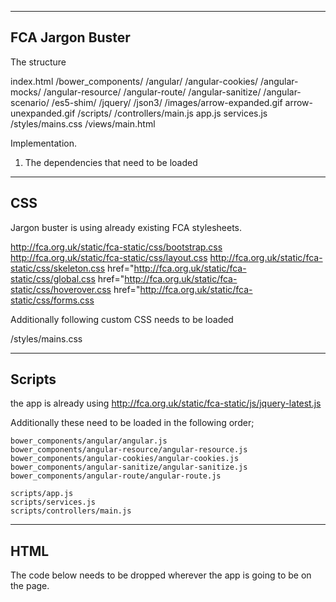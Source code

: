 ----------------------
  FCA Jargon Buster
----------------------

The structure

index.html
		/bower_components/
						/angular/
						/angular-cookies/
						/angular-mocks/
						/angular-resource/
						/angular-route/
						/angular-sanitize/
						/angular-scenario/
						/es5-shim/
						/jquery/
						/json3/
		/images/arrow-expanded.gif
				arrow-unexpanded.gif
		/scripts/
				/controllers/main.js
				app.js
				services.js
		/styles/mains.css
		/views/main.html






Implementation.

1. The dependencies that need to be loaded 

-------------------------------------------------
CSS
-------------------------------------------------
Jargon buster is using already existing FCA stylesheets.

   http://fca.org.uk/static/fca-static/css/bootstrap.css
   http://fca.org.uk/static/fca-static/css/layout.css
   http://fca.org.uk/static/fca-static/css/skeleton.css
   href="http://fca.org.uk/static/fca-static/css/global.css
   href="http://fca.org.uk/static/fca-static/css/hoverover.css
   href="http://fca.org.uk/static/fca-static/css/forms.css

Additionally following custom CSS needs to be loaded 


   /styles/mains.css 


------------------------------------------------
Scripts
------------------------------------------------

the app is already using 
	http://fca.org.uk/static/fca-static/js/jquery-latest.js
	
Additionally these need to be loaded in the following order;

	bower_components/angular/angular.js
	bower_components/angular-resource/angular-resource.js
    bower_components/angular-cookies/angular-cookies.js
	bower_components/angular-sanitize/angular-sanitize.js
    bower_components/angular-route/angular-route.js
   
   	scripts/app.js
    scripts/services.js
    scripts/controllers/main.js


----------------------------------------
HTML
----------------------------------------
The code below needs to be dropped wherever the app is going to be 
on the page.

 <div id="fca-app-wrap">
               <!--[if lte IE 8]>
                <script>
                  document.createElement('ng-include');
                  document.createElement('ng-pluralize');
                  document.createElement('ng-view');
                  document.createElement('slownik');
                  document.createElement('guzik');

                  document.createElement('ng:include');
                  document.createElement('ng:pluralize');
                  document.createElement('ng:view');
                </script>
              <![endif]-->

            <div id="fca-app">This message shows until this div has not been bootstraped </div>
</div>


------------------------------
CONTENT
------------------------------

All the content is in the jargon_buster.php file. 

At the moment the file is hosted at: 

http://view-it.co.uk/services/fca/jargon_buster.php

and accessed in the app as a service in 
	
	/scripts/controllers/main.js

http://view-it.co.uk/services/fca/jargon_buster.php?callback=JSON_CALLBACK



